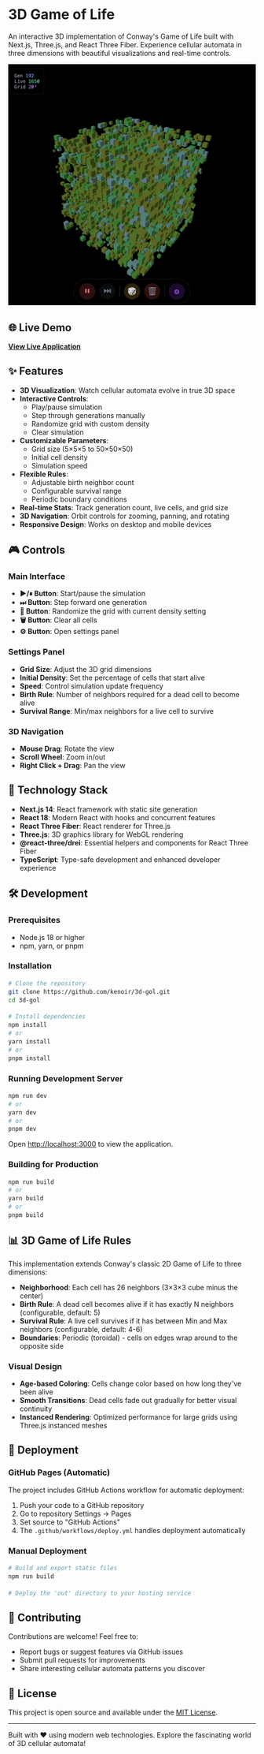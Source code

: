 # 3D Game of Life

An interactive 3D implementation of Conway's Game of Life built with Next.js, Three.js, and React Three Fiber. Experience cellular automata in three dimensions with beautiful visualizations and real-time controls.

![3D Game of Life Screenshot](./screenshot.png)

## 🌐 Live Demo

**[View Live Application](https://kenoir.github.io/3d-gol/)**

## ✨ Features

- **3D Visualization**: Watch cellular automata evolve in true 3D space
- **Interactive Controls**: 
  - Play/pause simulation
  - Step through generations manually
  - Randomize grid with custom density
  - Clear simulation
- **Customizable Parameters**:
  - Grid size (5×5×5 to 50×50×50)
  - Initial cell density
  - Simulation speed
- **Flexible Rules**:
  - Adjustable birth neighbor count
  - Configurable survival range
  - Periodic boundary conditions
- **Real-time Stats**: Track generation count, live cells, and grid size
- **3D Navigation**: Orbit controls for zooming, panning, and rotating
- **Responsive Design**: Works on desktop and mobile devices

## 🎮 Controls

### Main Interface
- **▶/⏸ Button**: Start/pause the simulation
- **⏭ Button**: Step forward one generation
- **🎲 Button**: Randomize the grid with current density setting
- **🗑 Button**: Clear all cells
- **⚙ Button**: Open settings panel

### Settings Panel
- **Grid Size**: Adjust the 3D grid dimensions
- **Initial Density**: Set the percentage of cells that start alive
- **Speed**: Control simulation update frequency
- **Birth Rule**: Number of neighbors required for a dead cell to become alive
- **Survival Range**: Min/max neighbors for a live cell to survive

### 3D Navigation
- **Mouse Drag**: Rotate the view
- **Scroll Wheel**: Zoom in/out
- **Right Click + Drag**: Pan the view

## 🚀 Technology Stack

- **Next.js 14**: React framework with static site generation
- **React 18**: Modern React with hooks and concurrent features
- **React Three Fiber**: React renderer for Three.js
- **Three.js**: 3D graphics library for WebGL rendering
- **@react-three/drei**: Essential helpers and components for React Three Fiber
- **TypeScript**: Type-safe development and enhanced developer experience

## 🛠 Development

### Prerequisites
- Node.js 18 or higher
- npm, yarn, or pnpm

### Installation

```bash
# Clone the repository
git clone https://github.com/kenoir/3d-gol.git
cd 3d-gol

# Install dependencies
npm install
# or
yarn install
# or
pnpm install
```

### Running Development Server

```bash
npm run dev
# or
yarn dev
# or
pnpm dev
```

Open [http://localhost:3000](http://localhost:3000) to view the application.

### Building for Production

```bash
npm run build
# or
yarn build
# or
pnpm build
```

## 📊 3D Game of Life Rules

This implementation extends Conway's classic 2D Game of Life to three dimensions:

- **Neighborhood**: Each cell has 26 neighbors (3×3×3 cube minus the center)
- **Birth Rule**: A dead cell becomes alive if it has exactly N neighbors (configurable, default: 5)
- **Survival Rule**: A live cell survives if it has between Min and Max neighbors (configurable, default: 4-6)
- **Boundaries**: Periodic (toroidal) - cells on edges wrap around to the opposite side

### Visual Design
- **Age-based Coloring**: Cells change color based on how long they've been alive
- **Smooth Transitions**: Dead cells fade out gradually for better visual continuity
- **Instanced Rendering**: Optimized performance for large grids using Three.js instanced meshes

## 🚀 Deployment

### GitHub Pages (Automatic)

The project includes GitHub Actions workflow for automatic deployment:

1. Push your code to a GitHub repository
2. Go to repository Settings → Pages
3. Set source to "GitHub Actions"
4. The `.github/workflows/deploy.yml` handles deployment automatically

### Manual Deployment

```bash
# Build and export static files
npm run build

# Deploy the 'out' directory to your hosting service
```

## 🤝 Contributing

Contributions are welcome! Feel free to:
- Report bugs or suggest features via GitHub issues
- Submit pull requests for improvements
- Share interesting cellular automata patterns you discover

## 📝 License

This project is open source and available under the [MIT License](LICENSE).

---

Built with ❤️ using modern web technologies. Explore the fascinating world of 3D cellular automata! 